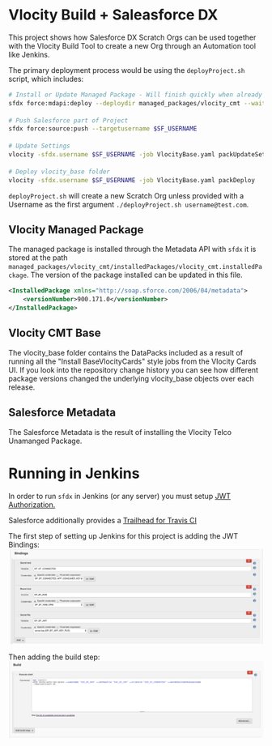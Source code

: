 # Vlocity Build + Saleasforce DX
This project shows how Salesforce DX Scratch Orgs can be used together with the Vlocity Build Tool to create a new Org through an Automation tool like Jenkins.

The primary deployment process would be using the `deployProject.sh` script, which includes:

```bash
# Install or Update Managed Package - Will finish quickly when already correct version
sfdx force:mdapi:deploy --deploydir managed_packages/vlocity_cmt --wait -1 --targetusername $SF_USERNAME

# Push Salesforce part of Project
sfdx force:source:push --targetusername $SF_USERNAME

# Update Settings
vlocity -sfdx.username $SF_USERNAME -job VlocityBase.yaml packUpdateSettings

# Deploy vlocity_base folder
vlocity -sfdx.username $SF_USERNAME -job VlocityBase.yaml packDeploy
```

`deployProject.sh` will create a new Scratch Org unless provided with a Username as the first argument `./deployProject.sh username@test.com`.

## Vlocity Managed Package
The managed package is installed through the Metadata API with `sfdx` it is stored at the path `managed_packages/vlocity_cmt/installedPackages/vlocity_cmt.installedPackage`. The version of the package installed can be updated in this file.

```xml
<InstalledPackage xmlns="http://soap.sforce.com/2006/04/metadata">
    <versionNumber>900.171.0</versionNumber>
</InstalledPackage>
```

## Vlocity CMT Base 
The vlocity_base folder contains the DataPacks included as a result of running all the "Install BaseVlocityCards" style jobs from the Vlocity Cards UI. If you look into the repository change history you can see how different package versions changed the underlying vlocity_base objects over each release.

## Salesforce Metadata
The Salesforce Metadata is the result of installing the Vlocity Telco Unamanged Package.

# Running in Jenkins

In order to run `sfdx` in Jenkins (or any server) you must setup [JWT Authorization.](https://developer.salesforce.com/docs/atlas.en-us.sfdx_dev.meta/sfdx_dev/sfdx_dev_auth_jwt_flow.htm)

Salesforce additionally provides a [Trailhead for Travis CI](https://trailhead.salesforce.com/modules/sfdx_travis_ci/units/sfdx_travis_ci_connected_app)

The first step of setting up Jenkins for this project is adding the JWT Bindings:
![Bindings](doc/Bindings.png)

Then adding the build step:
![Build](doc/Build.png)

